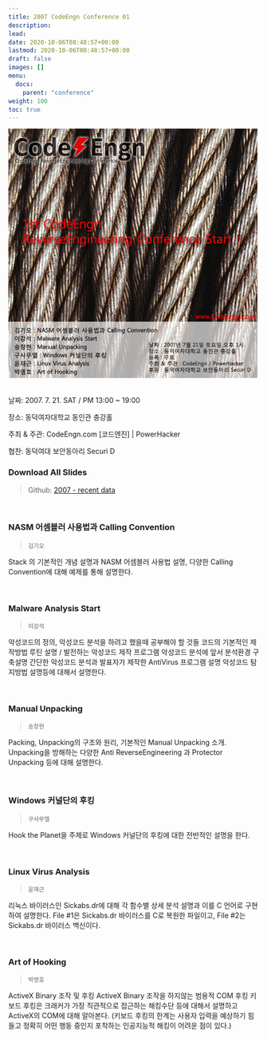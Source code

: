 ```yaml
---
title: 2007 CodeEngn Conference 01
description: 
lead: 
date: 2020-10-06T08:48:57+00:00
lastmod: 2020-10-06T08:48:57+00:00
draft: false
images: []
menu:
  docs:
    parent: "conference"
weight: 100
toc: true
---
```


<img class="img-fluid lazyload blur-up border-0" data-sizes=auto src=codeengn_conference_01_poster.jpg alt=Rectangle>
<br /><br />

날짜: 2007. 7. 21. SAT / PM 13:00 ~ 19:00

장소: 동덕여자대학교 동인관 충강홀

주최 & 주관: CodeEngn.com [코드엔진] | PowerHacker

협찬: 동덕여대 보안동아리 Securi D 
<br />

### Download All Slides

> Github: <a href='https://github.com/codeengn/codeengn-conference' target='_blank'>2007 - recent data</a>

<br />

### NASM 어셈블러 사용법과 Calling Convention

> <small>김기오</small>


Stack 의 기본적인 개념 설명과 NASM 어셈블러 사용법 설명, 다양한 Calling Convention에 대해 예제를 통해 설명한다.


<br />

### Malware Analysis Start

> <small>이강석</small>


악성코드의 정의, 악성코드 분석을 하려고 했을때 공부해야 할 것들 코드의 기본적인 제작방법 루틴 설명 / 발전하는 악성코드 제작 프로그램 악성코드 분석에 앞서 분석환경 구축설명 간단한 악성코드 분석과 발표자가 제작한 AntiVirus 프로그램 설명 악성코드 탐지방법 설명등에 대해서 설명한다.

<br />

### Manual Unpacking

> <small>송창현</small>


Packing, Unpacking의 구조와 원리, 기본적인 Manual Unpacking 소개. Unpacking을 방해하는 다양한 Anti ReverseEngineering 과 Protector Unpacking 등에 대해 설명한다.

<br />

### Windows 커널단의 후킹

> <small>구사무엘</small>


Hook the Planet을 주제로 Windows 커널단의 후킹에 대한 전반적인 설명을 한다.

<br />

### Linux Virus Analysis

> <small>윤재근</small>


리눅스 바이러스인 Sickabs.dr에 대해 각 함수별 상세 분석 설명과 이를 C 언어로 구현하여 설명한다. File #1은 Sickabs.dr 바이러스를 C로 복원한 파일이고, File #2는 Sickabs.dr 바이러스 백신이다.

<br />

### Art of Hooking

> <small>박영호</small>


ActiveX Binary 조작 및 후킹 ActiveX Binary 조작을 하지않는 범용적 COM 후킹 키보드 후킹은 크래커가 가장 직관적으로 접근하는 해킹수단 등에 대해서 설명하고 ActiveX의 COM에 대해 알아본다. (키보드 후킹의 한계는 사용자 입력을 예상하기 힘들고 정확히 어떤 행동 중인지 포착하는 인공지능적 해킹이 어려운 점이 있다.)

